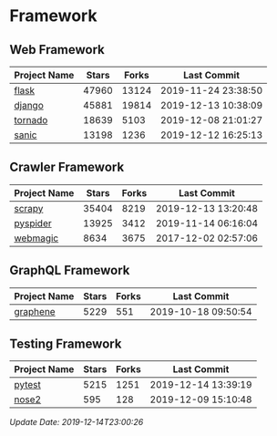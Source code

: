 # Framework

## Web Framework

| Project Name | Stars | Forks | Last Commit |
| ------------ | ----- | ----- | ----------- |
| [flask](https://github.com/pallets/flask) | 47960 | 13124 | 2019-11-24 23:38:50 |
| [django](https://github.com/django/django) | 45881 | 19814 | 2019-12-13 10:38:09 |
| [tornado](https://github.com/tornadoweb/tornado) | 18639 | 5103 | 2019-12-08 21:01:27 |
| [sanic](https://github.com/huge-success/sanic) | 13198 | 1236 | 2019-12-12 16:25:13 |

## Crawler Framework

| Project Name | Stars | Forks | Last Commit |
| ------------ | ----- | ----- | ----------- |
| [scrapy](https://github.com/scrapy/scrapy) | 35404 | 8219 | 2019-12-13 13:20:48 |
| [pyspider](https://github.com/binux/pyspider) | 13925 | 3412 | 2019-11-14 06:16:04 |
| [webmagic](https://github.com/code4craft/webmagic) | 8634 | 3675 | 2017-12-02 02:57:06 |

## GraphQL Framework

| Project Name | Stars | Forks | Last Commit |
| ------------ | ----- | ----- | ----------- |
| [graphene](https://github.com/graphql-python/graphene) | 5229 | 551 | 2019-10-18 09:50:54 |

## Testing Framework

| Project Name | Stars | Forks | Last Commit |
| ------------ | ----- | ----- | ----------- |
| [pytest](https://github.com/pytest-dev/pytest) | 5215 | 1251 | 2019-12-14 13:39:19 |
| [nose2](https://github.com/nose-devs/nose2) | 595 | 128 | 2019-12-09 15:10:48 |

*Update Date: 2019-12-14T23:00:26*